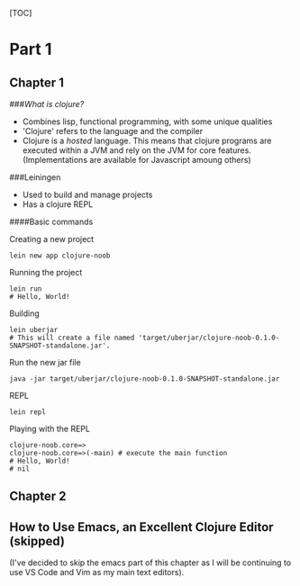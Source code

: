 [TOC]

# Part 1

## Chapter 1

###*What is clojure?*

- Combines lisp, functional programming, with some unique qualities
- 'Clojure' refers to the language and the compiler
- Clojure is a *hosted* language.  This means that clojure programs are executed within a JVM and rely on the JVM for core features. (Implementations are available for Javascript amoung others)

###Leiningen

- Used to build and manage projects
- Has a clojure REPL

####Basic commands

Creating a new project

```
lein new app clojure-noob
```

Running the project

```
lein run
# Hello, World!
```

Building

```
lein uberjar
# This will create a file named 'target/uberjar/clojure-noob-0.1.0-SNAPSHOT-standalone.jar'.
```

Run the new jar file

```
java -jar target/uberjar/clojure-noob-0.1.0-SNAPSHOT-standalone.jar
```

REPL

```
lein repl
```

Playing with the REPL

```
clojure-noob.core=>
clojure-noob.core=>(-main) # execute the main function
# Hello, World!
# nil
```



## Chapter 2

## How to Use Emacs, an Excellent Clojure Editor (skipped)

(I've decided to skip the emacs part of this chapter as I will be continuing to use VS Code and Vim as my main text editors).